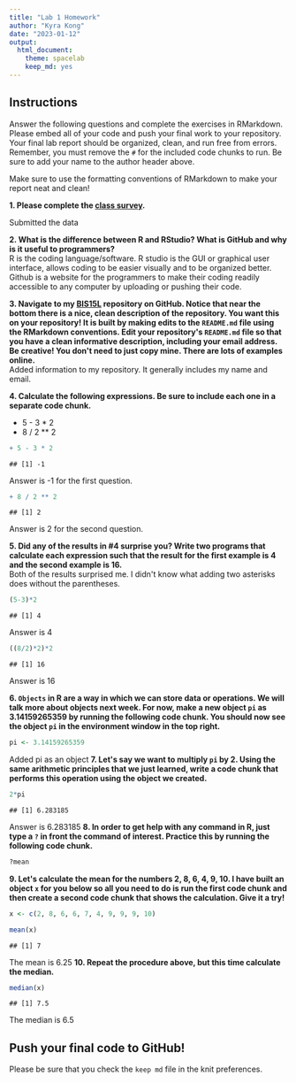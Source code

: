 ```yaml
---
title: "Lab 1 Homework"
author: "Kyra Kong"
date: "2023-01-12"
output:
  html_document: 
    theme: spacelab
    keep_md: yes
---
```


## Instructions
Answer the following questions and complete the exercises in RMarkdown. Please embed all of your code and push your final work to your repository. Your final lab report should be organized, clean, and run free from errors. Remember, you must remove the `#` for the included code chunks to run. Be sure to add your name to the author header above.  

Make sure to use the formatting conventions of RMarkdown to make your report neat and clean!  

**1. Please complete the [class survey](https://forms.gle/8t9FZSBjgvFjzr4MA).**  

Submitted the data

**2. What is the difference between R and RStudio? What is GitHub and why is it useful to programmers?**  
R is the coding language/software.
R studio is the GUI or graphical user interface, allows coding to be easier visually and to be organized better.
Github is a website for the programmers to make their coding readily accessible to any computer by uploading or pushing their code.

**3. Navigate to my [BIS15L](https://github.com/jmledford3115/BIS15LW2022_jledford) repository on GitHub. Notice that near the bottom there is a nice, clean description of the repository. You want this on your repository! It is built by making edits to the `README.md` file using the RMarkdown conventions. Edit your repository's `README.md` file so that you have a clean informative description, including your email address. Be creative! You don't need to just copy mine. There are lots of examples online.**  
Added information to my repository. It generally includes my name and email.

**4. Calculate the following expressions. Be sure to include each one in a separate code chunk.**  


  + 5 - 3 * 2  
  + 8 / 2 ** 2  
  

```r
+ 5 - 3 * 2 
```

```
## [1] -1
```
  Answer is -1 for the first question.

```r
+ 8 / 2 ** 2 
```

```
## [1] 2
```
  Answer is 2 for the second question.
  
**5. Did any of the results in #4 surprise you? Write two programs that calculate each expression such that the result for the first example is 4 and the second example is 16.**   
Both of the results surprised me. I didn't know what adding two asterisks does without the parentheses.

```r
(5-3)*2
```

```
## [1] 4
```
Answer is 4

```r
((8/2)*2)*2
```

```
## [1] 16
```
Answer is 16

**6. `Objects` in R are a way in which we can store data or operations. We will talk more about objects next week. For now, make a new object `pi` as 3.14159265359 by running the following code chunk. You should now see the object `pi` in the environment window in the top right.**  

```r
pi <- 3.14159265359
```
Added pi as an object
**7. Let's say we want to multiply `pi` by 2. Using the same arithmetic principles that we just learned, write a code chunk that performs this operation using the object we created.**  

```r
2*pi
```

```
## [1] 6.283185
```

Answer is 6.283185
**8. In order to get help with any command in R, just type a `?` in front the command of interest. Practice this by running the following code chunk.**  

```r
?mean
```

**9. Let's calculate the mean for the numbers 2, 8, 6, 4, 9, 10. I have built an object `x` for you below so all you need to do is run the first code chunk and then create a second code chunk that shows the calculation. Give it a try!**  

```r
x <- c(2, 8, 6, 6, 7, 4, 9, 9, 9, 10)
```


```r
mean(x)
```

```
## [1] 7
```
The mean is 6.25
**10. Repeat the procedure above, but this time calculate the median.**  

```r
median(x)
```

```
## [1] 7.5
```
The median is 6.5

## Push your final code to GitHub!
Please be sure that you check the `keep md` file in the knit preferences.  
